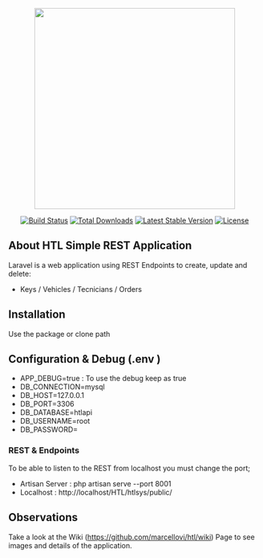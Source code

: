 <p align="center"><a href="https://laravel.com" target="_blank"><img src="https://raw.githubusercontent.com/laravel/art/master/logo-lockup/5%20SVG/2%20CMYK/1%20Full%20Color/laravel-logolockup-cmyk-red.svg" width="400"></a></p>

<p align="center">
<a href="https://travis-ci.org/laravel/framework"><img src="https://travis-ci.org/laravel/framework.svg" alt="Build Status"></a>
<a href="https://packagist.org/packages/laravel/framework"><img src="https://poser.pugx.org/laravel/framework/d/total.svg" alt="Total Downloads"></a>
<a href="https://packagist.org/packages/laravel/framework"><img src="https://poser.pugx.org/laravel/framework/v/stable.svg" alt="Latest Stable Version"></a>
<a href="https://packagist.org/packages/laravel/framework"><img src="https://poser.pugx.org/laravel/framework/license.svg" alt="License"></a>
</p>

## About HTL Simple REST Application

Laravel is a web application using REST Endpoints to create, update and delete:

- Keys / Vehicles / Tecnicians / Orders


## Installation

Use the package or clone path

## Configuration & Debug (.env ) 

- APP_DEBUG=true : To use the debug keep as true
- DB_CONNECTION=mysql
- DB_HOST=127.0.0.1
- DB_PORT=3306
- DB_DATABASE=htlapi
- DB_USERNAME=root
- DB_PASSWORD=

### REST & Endpoints

To be able to listen to the REST from localhost you must change the port;

- Artisan Server : php artisan serve --port 8001
- Localhost : http://localhost/HTL/htlsys/public/


## Observations

Take a look at the Wiki (https://github.com/marcellovi/htl/wiki) Page to see images and details of the application.


